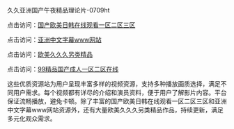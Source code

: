 久久亚洲国产午夜精品理论片-0709ht

点击访问：<a href="https://heiliaoxqkkct.pages.dev">国产欧美日韩在线观看一区二区三区</a>

点击访问：<a href="https://heiliaoxwd5i8.pages.dev">亚洲中文字幕www网站</a>

点击访问：<a href="https://heiliaowt0d7p.pages.dev">欧美久久久另类精品</a>

点击访问：<a href="https://heiliaoga6s9v.pages.dev">99精品国产成人一区二区在线</a>

这些优质资源站为用户呈现丰富多样的视频资源，支持多种播放画质选择，满足不同用户需求。每个视频都有详尽的介绍和演员资料，便于用户了解影片内容。平台保证流畅播放，避免卡顿。除了丰富的国产欧美日韩在线观看一区二区三区和亚洲中文字幕www网站资源外，还有大量欧美久久久另类精品作品，持续更新，满足多元化观众需求。

<span style="display:none;">[Canonical link](https://github.com/song20250709/song11 ）</span>
